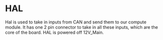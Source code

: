 # HAL
Hal is used to take in inputs from CAN and send them to our compute module. It has one 2 pin connector to take in all these inputs, which are the core of the board. HAL is powered off 12V_Main. 
